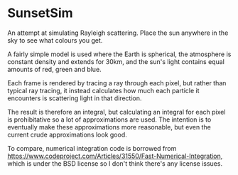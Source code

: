 # SunsetSim
An attempt at simulating Rayleigh scattering. Place the sun anywhere in the sky to see what colours you get.

A fairly simple model is used where the Earth is spherical, the atmosphere is constant density and extends for 30km, and the sun's light contains equal amounts of red, green and blue.

Each frame is rendered by tracing a ray through each pixel, but rather than typical ray tracing, it instead calculates how much each particle it encounters is scattering light in that direction.

The result is therefore an integral, but calculating an integral for each pixel is prohibitative so a lot of approximations are used. The intention is to eventually make these approximations more reasonable, but even the current crude approximations look good.

To compare, numerical integration code is borrowed from https://www.codeproject.com/Articles/31550/Fast-Numerical-Integration, which is under the BSD license so I don't think there's any license issues.
